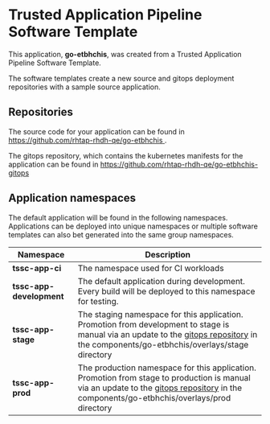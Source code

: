# Trusted Application Pipeline Software Template

This application, **go-etbhchis**, was created from a Trusted Application Pipeline Software Template.

The software templates create a new source and gitops deployment repositories with a sample source application. 

## Repositories

The source code for your application can be found in [https://github.com/rhtap-rhdh-qe/go-etbhchis ](https://github.com/rhtap-rhdh-qe/go-etbhchis ).
 
The gitops repository, which contains the kubernetes manifests for the application can be found in 
[https://github.com/rhtap-rhdh-qe/go-etbhchis-gitops ](https://github.com/rhtap-rhdh-qe/go-etbhchis-gitops ) 

## Application namespaces 

The default application will be found in the following namespaces. Applications can be deployed into unique namespaces or multiple software templates can also bet generated into the same group namespaces.  

|  Namespace   |  Description   |  
| -------- | -------- |
| **tssc-app-ci** | The namespace used for CI workloads |
| **tssc-app-development** | The default application during development. Every build will be deployed to this namespace for testing. |
| **tssc-app-stage** | The staging namespace for this application. Promotion from development to stage is manual via an update to the [gitops repository](https://github.com/rhtap-rhdh-qe/go-etbhchis-gitops ) in the components/go-etbhchis/overlays/stage directory |
| **tssc-app-prod** | The production namespace for this application. Promotion from stage to production is manual via an update to the [gitops repository](https://github.com/rhtap-rhdh-qe/go-etbhchis-gitops ) in the components/go-etbhchis/overlays/prod directory |